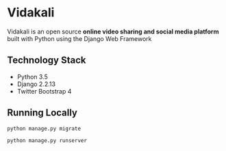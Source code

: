 # Vidakali

Vidakali is an open source **online video sharing and social media platform** built with Python using the Django Web Framework


## Technology Stack

- Python 3.5
- Django 2.2.13 
- Twitter Bootstrap 4


## Running Locally



```bash
python manage.py migrate
```

```bash
python manage.py runserver
```


